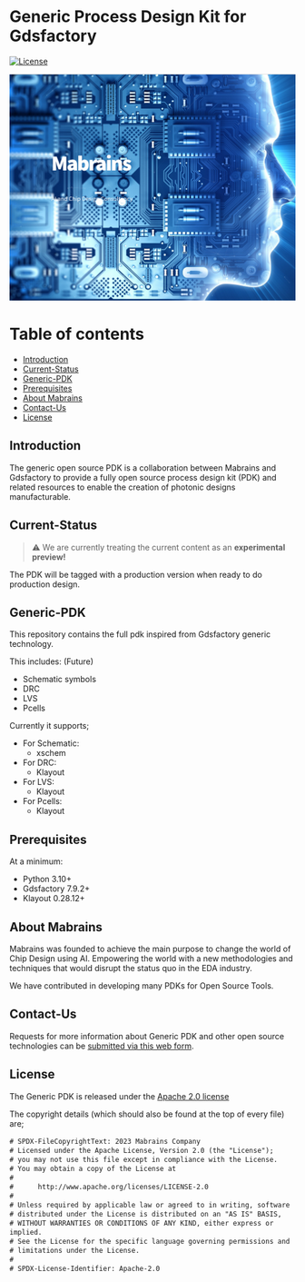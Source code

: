 Generic Process Design Kit for Gdsfactory
=========================================

[![License](https://img.shields.io/badge/License-Apache%202.0-blue.svg)](https://opensource.org/licenses/Apache-2.0) 
[<p align="center"><img src="/images/mabrains.png" width="700">](http://mabrains.com/)

# Table of contents
- [Introduction](#introduction)
- [Current-Status](#current-status)
- [Generic-PDK](#generic-pdk)
- [Prerequisites](#prerequisites)
- [About Mabrains](#about-mabrains)
- [Contact-Us](#contact-us)
- [License](#license)


## Introduction

The generic open source PDK is a collaboration between Mabrains and Gdsfactory to provide a fully open source process design kit (PDK) and related resources to enable the creation of photonic designs manufacturable.


## Current-Status

> :warning: We are currently treating the current content as an **experimental preview!**

The PDK will be tagged with a production version when ready to do production design.

## Generic-PDK

This repository contains the full pdk inspired from Gdsfactory generic technology.


This includes: (Future)


 * Schematic symbols
 * DRC
 * LVS
 * Pcells

 Currently it supports;

  * For Schematic:
     - xschem
  * For DRC:
     - Klayout
  * For LVS:
     - Klayout
  * For Pcells:
     - Klayout

## **Prerequisites**

At a minimum:

- Python 3.10+
- Gdsfactory 7.9.2+
- Klayout 0.28.12+

<!-- TODO : Adding requirements file for required python packages -->


## About Mabrains

Mabrains was founded to achieve the main purpose to change the world of Chip Design using AI. Empowering the world with a new methodologies and techniques that would disrupt the status quo in the EDA industry.

We have contributed in developing many PDKs for Open Source Tools.


## Contact-Us

Requests for more information about Generic PDK and other open source technologies can be [submitted via this web form](https://mabrains.com/#contactus).


## License

The Generic PDK is released under the [Apache 2.0 license](/LICENSE)

The copyright details (which should also be found at the top of every file) are;

```
# SPDX-FileCopyrightText: 2023 Mabrains Company
# Licensed under the Apache License, Version 2.0 (the "License");
# you may not use this file except in compliance with the License.
# You may obtain a copy of the License at
#
#      http://www.apache.org/licenses/LICENSE-2.0
#
# Unless required by applicable law or agreed to in writing, software
# distributed under the License is distributed on an "AS IS" BASIS,
# WITHOUT WARRANTIES OR CONDITIONS OF ANY KIND, either express or implied.
# See the License for the specific language governing permissions and
# limitations under the License.
#
# SPDX-License-Identifier: Apache-2.0
```
